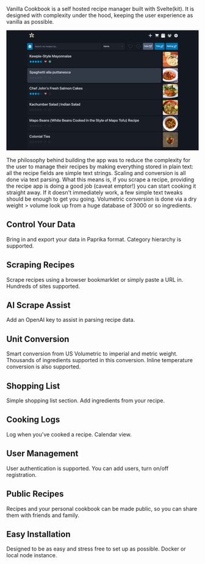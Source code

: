 Vanilla Cookbook is a self hosted recipe manager built with Svelte(kit). It is designed with complexity under the hood, keeping the user experience as vanilla as possible.

![Recipe View Desktop](images/screen-list-large.png)

The philosophy behind building the app was to reduce the complexity for the user to manage their recipes by making everything stored in plain text: all the recipe fields are simple text strings. Scaling and conversion is all done via text parsing. What this means is, if you scrape a recipe, providing the recipe app is doing a good job (caveat emptor!) you can start cooking it straight away. If it doesn't immediately work, a few simple text tweaks should be enough to get you going. Volumetric conversion is done via a dry weight > volume look up from a huge database of 3000 or so ingredients.

## Control Your Data

Bring in and export your data in Paprika format. Category hierarchy is supported.

## Scraping Recipes

Scrape recipes using a browser bookmarklet or simply paste a URL in. Hundreds of sites supported.

## AI Scrape Assist

Add an OpenAI key to assist in parsing recipe data.

## Unit Conversion

Smart conversion from US Volumetric to imperial and metric weight. Thousands of ingredients supported in this conversion. Inline temperature conversion is also supported.

## Shopping List

Simple shopping list section. Add ingredients from your recipe.

## Cooking Logs

Log when you've cooked a recipe. Calendar view.

## User Management

User authentication is supported. You can add users, turn on/off registration.

## Public Recipes

Recipes and your personal cookbook can be made public, so you can share them with friends and family.

## Easy Installation

Designed to be as easy and stress free to set up as possible. Docker or local node instance.
